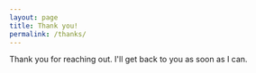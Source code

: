 ```yaml
---
layout: page
title: Thank you!
permalink: /thanks/
---
```


Thank you for reaching out. I'll get back to you as soon as I can.